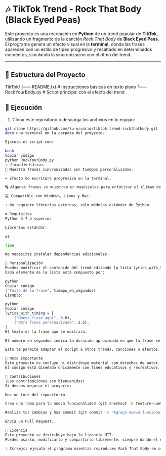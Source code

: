 # 🎶 TikTok Trend - Rock That Body (Black Eyed Peas)

Este proyecto es una recreación en **Python** de un trend popular de **TikTok**, utilizando un fragmento de la canción *Rock That Body* de **Black Eyed Peas**.  
El programa genera un efecto visual en la **terminal**, donde las frases aparecen con un estilo de tipeo progresivo y resaltado en determinados momentos, simulando la sincronización con el ritmo del trend.

---

## 📂 Estructura del Proyecto

TikTok/
├── README.txt # Instrucciones básicas en texto plano
└── RockYourBody.py # Script principal con el efecto del trend

## 🚀 Ejecución

1. Clona este repositorio o descarga los archivos en tu equipo:  

```bash
git clone https://github.com/tu-usuario/tiktok-trend-rockthatbody.git
Abre una terminal en la carpeta del proyecto.

Ejecuta el script con:

bash
Copiar código
python RockYourBody.py
✨ Características
🎵 Muestra frases sincronizadas con tiempos personalizados.

⌨️ Efecto de escritura progresiva en la terminal.

🔠 Algunas frases se muestran en mayúsculas para enfatizar el clímax del trend.

💻 Compatible con Windows, Linux y Mac.

⚡ No requiere librerías externas, solo módulos estándar de Python.

⚙️ Requisitos
Python 3.7 o superior

Librerías estándar:

os

time

No necesitas instalar dependencias adicionales.

🎵 Personalización
Puedes modificar el contenido del trend editando la lista lyrics_with_timing en el archivo RockYourBody.py.
Cada elemento de la lista está compuesto por:

python
Copiar código
("Texto de la frase", tiempo_en_segundos)
Ejemplo:

python
Copiar código
lyrics_with_timing = [
    ("Nueva frase aquí", 3.0),
    ("Otra frase personalizada", 2.5),
]
El texto es la frase que se mostrará.

El número en segundos indica la duración aproximada en que la frase se escribe.

Esto te permite adaptar el script a otros trends, canciones o efectos.

📌 Nota Importante
Este proyecto no incluye ni distribuye material con derechos de autor, como el audio original de la canción.
El código está diseñado únicamente con fines educativos y recreativos, para simular el efecto visual del trend en la terminal.

🤝 Contribuciones
¡Las contribuciones son bienvenidas!
Si deseas mejorar el proyecto:

Haz un fork del repositorio.

Crea una rama para tu nueva funcionalidad (git checkout -b feature-nueva).

Realiza tus cambios y haz commit (git commit -m 'Agrega nueva funcionalidad').

Envía un Pull Request.

📜 Licencia
Este proyecto se distribuye bajo la licencia MIT.
Puedes usarlo, modificarlo y compartirlo libremente, siempre dando el crédito correspondiente.

💡 Consejo: ejecuta el programa mientras reproduces Rock That Body en segundo plano para vivir la experiencia completa del trend.
